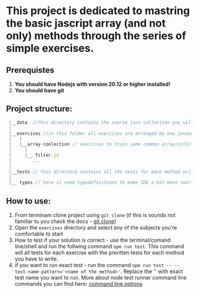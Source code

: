 # This project is dedicated to mastring the basic jascript array (and not only) methods through the series of simple exercises.

## Prerequistes
1. __You should have Nodejs with version 20.12 or higher installed!__
2. __You should have git__

## Project structure:
```javascript
 |__data  //this directory contains the sourse json collection you will work with
 |
 |__exercises //in this folder all exercises are arranged by one javascript method
 |   |
 |   |__array-coolection // exercises to train some common array/collction methods 
 |     |
 |     |__ filter.js  
 |        ...
 |
 |__tests // this directory contains all the tests for each method written in exxxercises, you should not change anything in this directory. But if you are courious and want to learn how to use native test runner form node and wtite your oun tests - welcome.
 |
 |__ types // here is some typedefinitions to make IDE a bit more smart in completion. My intention to use jsdoc was just to use as much native platform fatures as possible. No any tooling which will require any aditional steps in installation / build steps etc...   
```
## How to use:
1. From terminam clone project using `git clone` (if this is sounds not familiar to you check the docs - [git clone](https://git-scm.com/docs/git-clone/#_examples)) 
2. Open the `exercises` directory and select any of the subjects you're comfortable to start
3. How to test if your solution is correct - use the terminal/comand line/shell and run the follwing command `npm run test`. This command will all tests for each exercise with the preritten tests for each method you have to write. 
4. if you want to run exact test - run the command `npm run test -- --test-name-pattern='<name of the method>'`. Replace the '<name of the method>' with exact test name you want to run. More about node test runner command line commands you can find here: [command line options](https://nodejs.org/api/cli.html)
